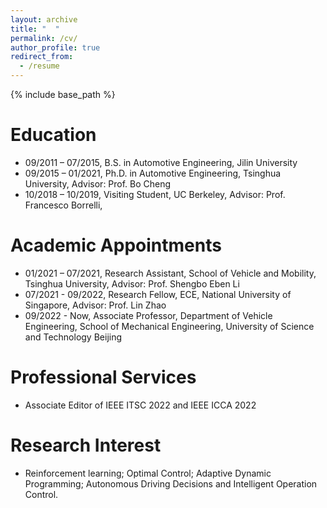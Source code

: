 ```yaml
---
layout: archive
title: "  "
permalink: /cv/
author_profile: true
redirect_from:
  - /resume
---
```


{% include base_path %}

Education
======
* 09/2011 – 07/2015, B.S. in Automotive Engineering, Jilin University
* 09/2015 – 01/2021, Ph.D. in Automotive Engineering, Tsinghua University, Advisor: Prof. Bo Cheng 
* 10/2018 – 10/2019, Visiting Student, UC Berkeley, Advisor: Prof. Francesco Borrelli,

Academic Appointments
======
* 01/2021 – 07/2021, Research Assistant, School of Vehicle and Mobility, Tsinghua University, Advisor: Prof. Shengbo Eben Li
* 07/2021 - 09/2022, Research Fellow, ECE, National University of Singapore, Advisor: Prof. Lin Zhao
* 09/2022 - Now, Associate Professor, Department of Vehicle Engineering, School of Mechanical Engineering, University of Science and Technology Beijing
  
Professional Services
======
* Associate Editor of IEEE ITSC 2022 and IEEE ICCA 2022


<!-- Publications
======
  <ul>{% for post in site.publications %}
    {% include archive-single-cv.html %}
  {% endfor %}</ul> -->

  
<!-- Teaching
======
  <ul>{% for post in site.teaching %}
    {% include archive-single-cv.html %}
  {% endfor %}</ul> -->
  
Research Interest
======
* Reinforcement learning; Optimal Control; Adaptive Dynamic Programming; Autonomous Driving Decisions and Intelligent Operation Control.
